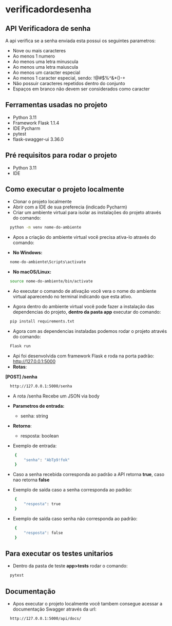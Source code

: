 # verificadordesenha

## API Verificadora de senha

A api verifica se a senha enviada esta possui os seguintes parametros:

- Nove ou mais caracteres
- Ao menos 1 numero
- Ao menos uma letra minuscula
- Ao menos uma letra maiuscula
- Ao menos um caracter especial
- Ao menos 1 caracter especial, sendo: !@#$%^&*()-+
- Não possuir caracteres repetidos dentro do conjunto
- Espaços em branco não devem ser considerados como caracter

## Ferramentas usadas no projeto

- Python 3.11
- Framework Flask 1.1.4
- IDE Pycharm
- pytest
- flask-swagger-ui 3.36.0

## Pré requisitos para rodar o projeto

- Python 3.11
- IDE

## Como executar o projeto localmente

- Clonar o projeto localmente
- Abrir com a IDE de sua preferecia (indicado Pycharm)
- Criar um ambiente virtual para isolar as instalações do projeto através do comando:
```sh 
  python -m venv nome-do-ambiente
```
- Apos a criação do ambiente virtual você precisa ativa-lo através do comando:

- **No Windows:**
```sh
  nome-do-ambiente\Scripts\activate
```
- **No macOS/Linux:**
```sh
  source nome-do-ambiente/bin/activate
```

- Ao executar o comando de ativação você vera o nome do ambiente virtual aparecendo no terminal indicando que esta ativo.

- Agora dentro do ambiente virtual você pode fazer a instalação das dependencias do projeto, **dentro da pasta app** executar do comando: 
```sh
  pip install requirements.txt
```
- Agora com as dependencias instaladas podemos rodar o projeto através do comando: 
```sh
  Flask run
```

- Api foi desenvolvida com framework Flask e roda na porta padrão: http://127.0.0.1:5000
- **Rotas**: 

**[POST]  /senha**

```sh
  http://127.0.0.1:5000/senha
```
- A rota /senha Recebe um JSON via body
- **Parametros de entrada:**
  - senha: string

- **Retorno**: 
  - resposta: boolean
  
- Exemplo de entrada:
```sh
  	{
		"senha": "AbTp9!fok"
	}
```
- Caso a senha recebida corresponda ao padrão a API retorna **true**, caso nao retorna **false**


- Exemplo de saída caso a senha corresponda ao padrão:
```sh
  	{
		"resposta": true
	}
```
- Exemplo de saída caso senha não corresponda ao padrão:
```sh
  	{
		"resposta": false
	}
```

## Para executar os testes unitarios
 
- Dentro da pasta de teste **app>tests** rodar o comando: 
```sh
  pytest
```
## Documentação
 
- Apos executar o projeto localmente você tambem consegue acessar a documentação Swagger através da url:  
```sh
  http://127.0.0.1:5000/api/docs/
```